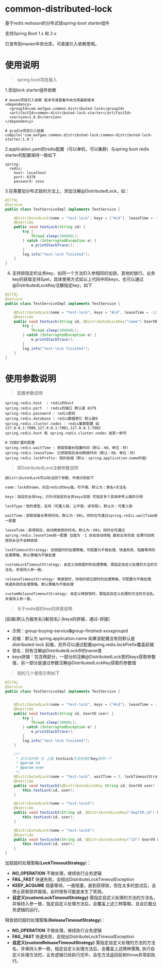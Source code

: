 # common-distributed-lock
基于redis redisson的分布式锁spring-boot starter组件

支持Spring Boot 1.x 和 2.x

已发布到maven中央仓库，可直接引入依赖使用。


# 使用说明

> spring boot项目接入


1.添加lock starter组件依赖
```
# maven项目引入依赖 版本号请查看中央仓库最新版本
<dependency>
  <groupId>com.mafgwo.common.distributed-lock</groupId>
  <artifactId>common-distributed-lock-starter</artifactId>
  <version>1.0.0</version>
</dependency>

# gradle项目引入依赖
compile('com.mafgwo.common.distributed-lock:common-distributed-lock-starter:1.0')
```

2.application.yaml的redis配置（可以单机、可以集群）与spring boot redis starter的配置保持一致如下
```$yaml
spring:
  redis:
    host: localhost
    port: 6379
    password: xxxx
```


3.在需要加分布式锁的方法上，添加注解@DistributedLock，如：
```java
@Slf4j
@Service
public class TestServiceImpl implements TestService {

    @DistributedLock(name = "test-lock", keys = {"#id"}, leaseTime = -1)
    @Override
    public void testLock(String id) {
        try {
            Thread.sleep(300000L);
        } catch (InterruptedException e) {
            e.printStackTrace();
        }
        log.info("test-lock finished");
    }
}

```

4. 支持锁指定的业务key，如同一个方法ID入参相同的加锁，其他的放行。业务key的获取支持Spel，具体使用方式如以上代码中的keys，也可以通过@DistributedLockKey注解指定key，如下
```java
@Slf4j
@Service
public class TestServiceImpl implements TestService {

    @DistributedLock(name = "test-lock", keys = "#id", leaseTime = -1)
    @Override
    public void testLock(String id, @DistributedLockKey("name") UserVO user) {
        try {
            Thread.sleep(300000L);
        } catch (InterruptedException e) {
            e.printStackTrace();
        }
        log.info("test-lock finished");
    }
}
```

# 使用参数说明

> 配置参数说明

```properties
spring.redis.host  : redis的host
spring.redis.port  : redis的端口 默认是 6379
spring.redis.password : redis密码
spring.redis.database : redis数据索引 默认是0
spring.redis.cluster.nodes : redis集群配置 如 127.0.0.1:7000,127.0.0.1:7001,127.0.0.1:7002
spring.redis.host 和 spring.redis.cluster.nodes 选其一即可

# 为锁扩展的配置
spring.redis.waitTime : 获取锁最长阻塞时间（默认：60，单位：秒）
spring.redis.leaseTime: 已获取锁后自动释放时间（默认：60，单位：秒）
spring.redis.lockPrefix: 锁的前缀（默认：spring.application.name的值）

```
> @DistributedLock注解参数说明
```
@DistributedLock可以标注四个参数，作用分别如下

name：lock的name，对应redis的key值。可不填，默认为：类名+方法名

keys：指定的业务key，只针对指定的业务keys加锁 可指定多个具体参考上面的示例

lockType：锁的类型，支持（可重入锁，公平锁，读写锁）。默认为：可重入锁

waitTime：获取锁最长等待时间。默认为：60s。同时也可通过spring.redis.waitTime统一配置

leaseTime：获得锁后，自动释放锁的时间。默认为：60s。同时也可通过spring.redis.leaseTime统一配置 当值为 -1 则会自动续租 直到业务完成 如果代码死锁则永远不会释放锁

lockTimeoutStrategy: 加锁超时的处理策略，可配置为不做处理、快速失败、阻塞等待的处理策略，默认策略为不做处理

customLockTimeoutStrategy: 自定义加锁超时的处理策略，需指定自定义处理的方法的方法名，并保持入参一致。

releaseTimeoutStrategy: 释放锁时，持有的锁已超时的处理策略，可配置为不做处理、快速失败的处理策略，默认策略为不做处理

customReleaseTimeoutStrategy: 自定义释放锁时，需指定自定义处理的方法的方法名，并保持入参一致。
```

> 关于redis锁的key的拼接说明

\[前缀(默认为服务名)]:lock:[锁名]-[keys的拼接，通过-拼接]

- 示例：group-buying-service:lock:group-finished-xxxxgroupid
- 前缀：默认为  spring.application.name 如果该配置没有则默认是 distributed-lock 前缀，另外可以通过配置spring.redis.lockPrefix覆盖前缀
- 锁名：则有注解@DistributedLock中的name值
- keys拼接：包含两部分，一部分的注解@DistributedLock里的keys获取参数值，另一部分是通过参数注解@DistributedLockKey获取的参数值


> 锁的几个使用示例如下
```java
@Slf4j
@Service
public class TestServiceImpl implements TestService {


    @DistributedLock(name = "test-lock", keys = {"#id"}, leaseTime = -1)
    @Override
    public void testLock(String id, UserVO user) {
        try {
            Thread.sleep(30000L);
        } catch (InterruptedException e) {
            e.printStackTrace();
        }
        log.info("test-lock finished");
    }

    /**
     * 此方法的锁 与 上面 testLock方法的锁的key是同一个
     * @param id
     * @param user
     */
    @DistributedLock(name = "test-lock", waitTime = 2, lockTimeoutStrategy = LockTimeoutStrategy.FAIL_FAST)
    @Override
    public void testLock2(@DistributedLockKey String id, UserVO user) {
        this.testLock(id, user);
    }

    @DistributedLock(name = "test-lock3")
    @Override
    public void testLock3(String id, @DistributedLockKey("deptVO.id") UserVO user) {
        this.testLock(id, user);
    }

    @DistributedLock(name = "test-lock4")
    @Override
    public void testLock4(String id, @DistributedLockKey("id") UserVO user) {
        this.testLock(id, user);
    }
}

```

加锁超时处理策略(**LockTimeoutStrategy**)：
- **NO_OPERATION** 不做处理，继续执行业务逻辑
- **FAIL_FAST** 快速失败，会抛出DistributeLockTimeoutException
- **KEEP_ACQUIRE** 阻塞等待，一直阻塞，直到获得锁，但在太多的尝试后，会停止获取锁并报错，此时很有可能是发生了死锁。
- **自定义(customLockTimeoutStrategy)** 需指定自定义处理的方法的方法名，并保持入参一致，指定自定义处理方法后，会覆盖上述三种策略，且会拦截业务逻辑的运行。

释放锁时超时处理策略(**ReleaseTimeoutStrategy**)：
- **NO_OPERATION** 不做处理，继续执行业务逻辑
- **FAIL_FAST** 快速失败，会抛出DistributeLockTimeoutException
- **自定义(customReleaseTimeoutStrategy)** 需指定自定义处理的方法的方法名，并保持入参一致，指定自定义处理方法后，会覆盖上述两种策略, 执行自定义处理方法时，业务逻辑已经执行完毕，会在方法返回前和throw异常前执行。

